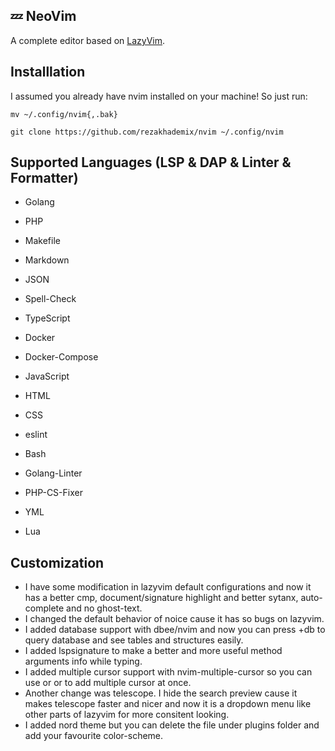 ## 💤 NeoVim

A complete editor based on [LazyVim](https://github.com/LazyVim/LazyVim).

## Installlation

I assumed you already have nvim installed on your machine! So just run:

```
mv ~/.config/nvim{,.bak}

git clone https://github.com/rezakhademix/nvim ~/.config/nvim
```

## Supported Languages (LSP & DAP & Linter & Formatter)
* Golang
* PHP

* Makefile
* Markdown
* JSON
* Spell-Check
* TypeScript
* Docker
* Docker-Compose
* JavaScript
* HTML
* CSS
* eslint
* Bash
* Golang-Linter
* PHP-CS-Fixer
* YML
* Lua

## Customization
* I have some modification in lazyvim default configurations and now it has a better cmp, document/signature highlight and better sytanx, auto-complete and no ghost-text.
* I changed the default behavior of noice cause it has so bugs on lazyvim.
* I added database support with dbee/nvim and now you can press <leader>+db to query database and see tables and structures easily.
* I added lspsignature to make a better and more useful method arguments info while typing.
* I added multiple cursor support with nvim-multiple-cursor so you can use <C-j> or <C-k> or <C-leftclick> to add multiple cursor at once.
* Another change was telescope. I hide the search preview cause it makes telescope faster and nicer and now it is a dropdown menu like other parts of lazyvim for more consitent looking.
* I added nord theme but you can delete the file under plugins folder and add your favourite color-scheme.
